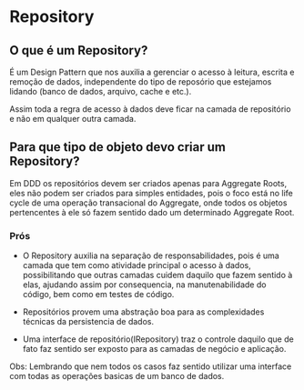 # Repository

## O que é um Repository?
É um Design Pattern que nos auxilia a gerenciar o acesso à leitura, escrita e remoção de dados, independente do tipo de reposório que estejamos lidando (banco de dados, arquivo, cache e etc.).

Assim toda a regra de acesso à dados deve ficar na camada de repositório e não em qualquer outra camada.

## Para que tipo de objeto devo criar um Repository?
Em DDD os repositórios devem ser criados apenas para Aggregate Roots, eles não podem ser criados para simples entidades, pois o foco está no life cycle de uma operação transacional do Aggregate, onde todos os objetos pertencentes à ele só fazem sentido dado um determinado Aggregate Root.

### Prós
- O Repository auxilia na separação de responsabilidades, pois é uma camada que tem como atividade principal o acesso à dados, possibilitando que outras camadas cuidem daquilo que fazem sentido à elas, ajudando assim por consequencia, na manutenabilidade do código, bem como em testes de código.

- Repositórios provem uma abstração boa para as complexidades técnicas da persistencia de dados.

- Uma interface de repositório(IRepository<T>) traz o controle daquilo que de fato faz sentido ser exposto para as camadas de negócio e aplicação. 
  
Obs:
  Lembrando que nem todos os casos faz sentido utilizar uma interface com todas as operações basicas de um banco de dados.
